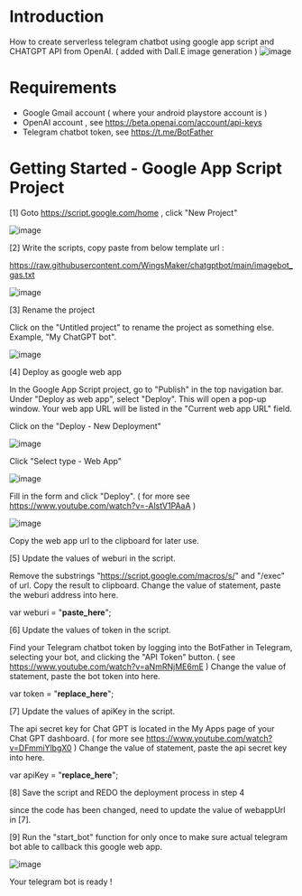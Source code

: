 # Introduction 
How to create serverless telegram chatbot using google app script and CHATGPT API from OpenAI.
( added with Dall.E image generation )
![image](https://github.com/WingsMaker/chatgptbot/assets/32192638/425f9de3-877c-4e57-8488-69e393d988b3)


# Requirements
- Google Gmail account ( where your android playstore account is )
- OpenAI account , see https://beta.openai.com/account/api-keys
- Telegram chatbot token, see https://t.me/BotFather

# Getting Started - Google App Script Project
[1] Goto https://script.google.com/home , click "New Project" 

![image](https://user-images.githubusercontent.com/32192638/209757404-15c3ba33-7a4c-4804-9634-eb417d8069b2.png)

[2] Write the scripts, copy paste from below template url :

https://raw.githubusercontent.com/WingsMaker/chatgptbot/main/imagebot_gas.txt

![image](https://user-images.githubusercontent.com/32192638/209757618-56b172a8-5356-43c2-b215-64e4bff19d85.png)

[3] Rename the project

Click on the "Untitled project" to rename the project as something else. Example, "My ChatGPT bot".

![image](https://user-images.githubusercontent.com/32192638/209757895-ce873366-3f4b-4063-96ba-1ecb76d07566.png)

[4] Deploy as google web app

In the Google App Script project, go to "Publish" in the top navigation bar. 
Under "Deploy as web app", select "Deploy". This will open a pop-up window. 
Your web app URL will be listed in the "Current web app URL" field.

Click on the "Deploy - New Deployment"

![image](https://user-images.githubusercontent.com/32192638/209758084-a48fdfd0-4eb8-45be-af04-1642c3c05ed8.png)

Click "Select type - Web App"

![image](https://user-images.githubusercontent.com/32192638/209758240-b3d00b5c-09de-4355-be1d-b6193269409f.png)

Fill in the form and click "Deploy".
( for more see https://www.youtube.com/watch?v=-AlstV1PAaA )

![image](https://user-images.githubusercontent.com/32192638/209758768-29dda612-80c7-425e-8a39-e3e80d2fe5bc.png)

Copy the web app url to the clipboard for later use.

[5] Update the values of weburi in the script.

Remove the substrings "https://script.google.com/macros/s/" and "/exec" of url. Copy the result to clipboard.
Change the value of statement, paste the weburi address into here.

var weburi  = "__paste_here__";

[6] Update the values of token in the script.

Find your Telegram chatbot token by logging into the BotFather in Telegram, selecting your bot, and clicking the "API Token" button.
( see https://www.youtube.com/watch?v=aNmRNjME6mE )
Change the value of statement, paste the bot token into here.

var token = "__replace_here__";

[7] Update the values of apiKey in the script.

The api secret key for Chat GPT is located in the My Apps page of your Chat GPT dashboard.
( for more see https://www.youtube.com/watch?v=DFmmiYlbgX0 )
Change the value of statement, paste the api secret key into here.

var apiKey = "__replace_here__";

[8] Save the script and REDO the deployment process in step 4 

since the code has been changed, need to update the value of webappUrl in [7].

[9] Run the "start_bot" function for only once to make sure actual telegram bot able to callback this google web app.

![image](https://user-images.githubusercontent.com/32192638/209759943-7c559c72-9a68-4b45-a864-639a3b9e11e6.png)

Your telegram bot is ready !
